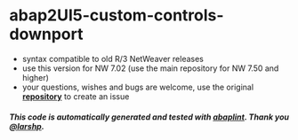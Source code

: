 # abap2UI5-custom-controls-downport

* syntax compatible to old R/3 NetWeaver releases
* use this version for NW 7.02 (use the main repository for NW 7.50 and higher)
* your questions, wishes and bugs are welcome, use the original [**repository**](https://github.com/abap2UI5-addons/custom-controls) to create an issue

#### _This code is automatically generated and tested with [abaplint](https://abaplint.org/). Thank you [@larshp](https://github.com/larshp)._
